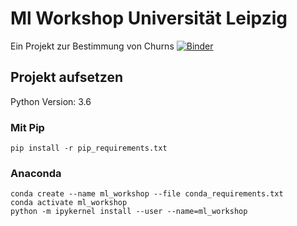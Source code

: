 # Ml Workshop Universität Leipzig
Ein Projekt zur Bestimmung von Churns
[![Binder](https://mybinder.org/badge_logo.svg)](https://mybinder.org/v2/gh/robenimmersatt/ml_workshop2020_final/workshop2020)

## Projekt aufsetzen
Python Version: 3.6

### Mit Pip

```
pip install -r pip_requirements.txt
```

### Anaconda

```
conda create --name ml_workshop --file conda_requirements.txt
conda activate ml_workshop
python -m ipykernel install --user --name=ml_workshop
```

